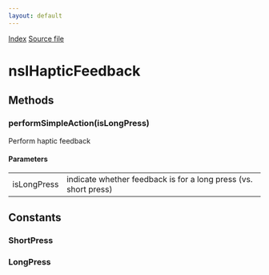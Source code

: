 ```yaml
---
layout: default
---
```

<div id='links'><a href="../index.html">Index</a>
<a href="http://dxr.mozilla.org/mozilla-central/source/xpcom/system/nsIHapticFeedback.idl">Source file</a>
</div>

# nsIHapticFeedback #

## Methods ##

### performSimpleAction(isLongPress) ###
  
Perform haptic feedback  
  
  

#### Parameters ####

<table>

<tr>
<td>isLongPress</td>
<td>       indicate whether feedback is for a long press (vs. short press)  
</td>
</tr>

</table>

## Constants ##

### ShortPress ###

### LongPress ###
